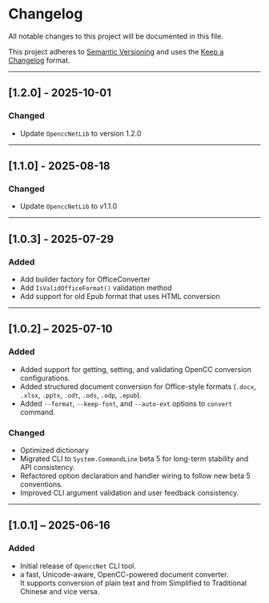 ﻿# Changelog

All notable changes to this project will be documented in this file.

This project adheres to [Semantic Versioning](https://semver.org/spec/v2.0.0.html) and uses the [Keep a Changelog](https://keepachangelog.com/en/1.0.0/) format.

---

## [1.2.0] - 2025-10-01

### Changed

- Update `OpenccNetLib` to version 1.2.0


---

## [1.1.0] - 2025-08-18

### Changed

- Update `OpenccNetLib` to v1.1.0

---

## [1.0.3] - 2025-07-29
### Added
- Add builder factory for OfficeConverter
- Add `IsValidOfficeFormat()` validation method
- Add support for old Epub format that uses HTML conversion

---

## [1.0.2] – 2025-07-10
### Added
- Added support for getting, setting, and validating OpenCC conversion configurations.
- Added structured document conversion for Office-style formats (`.docx`, `.xlsx`, `.pptx`, `.odt`, `.ods`, `.odp`, `.epub`).
- Added `--format`, `--keep-font`, and `--auto-ext` options to `convert` command.

### Changed
- Optimized dictionary
- Migrated CLI to `System.CommandLine` beta 5 for long-term stability and API consistency.
- Refactored option declaration and handler wiring to follow new beta 5 conventions.
- Improved CLI argument validation and user feedback consistency.

---

## [1.0.1] – 2025-06-16
### Added
- Initial release of `OpenccNet` CLI tool.
- a fast, Unicode-aware, OpenCC-powered document converter.  
  It supports conversion of plain text and from Simplified to Traditional Chinese and vice versa.